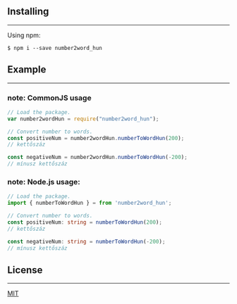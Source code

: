 ## Installing

---

Using npm:

```console
$ npm i --save number2word_hun
```
## Example

---

### note: CommonJS usage

```javascript
// Load the package.
var number2wordHun = require("number2word_hun");

// Convert number to words.
const positiveNum = number2wordHun.numberToWordHun(200);
// kettőszáz

const negativeNum = number2wordHun.numberToWordHun(-200);
// mínusz kettőszáz
```

### note: Node.js usage:

```typescript
// Load the package.
import { numberToWordHun } = from 'number2word_hun';

// Convert number to words.
const positiveNum: string = numberToWordHun(200);
// kettőszáz

const negativeNum: string = numberToWordHun(-200);
// mínusz kettőszáz
```

## License

---

[MIT](LICENSE)